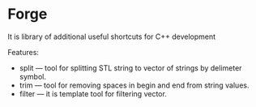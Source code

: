 Forge
=====

It is library of additional useful shortcuts for C++ development

Features:
* split — tool for splitting STL string to vector of strings by delimeter symbol.
* trim — tool for removing spaces in begin and end from string values.
* filter — it is template tool for filtering vector.

